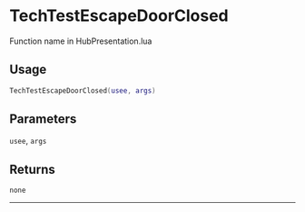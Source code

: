 # TechTestEscapeDoorClosed
Function name in HubPresentation.lua
## Usage
```lua
TechTestEscapeDoorClosed(usee, args)
```
## Parameters
`usee`, `args`
## Returns
`none`

---